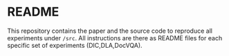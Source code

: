 # README

This repository contains the paper and the source code to reproduce all experiments under `/src`.
All instructions are there as README files for each specific set of experiments (DIC,DLA,DocVQA). 